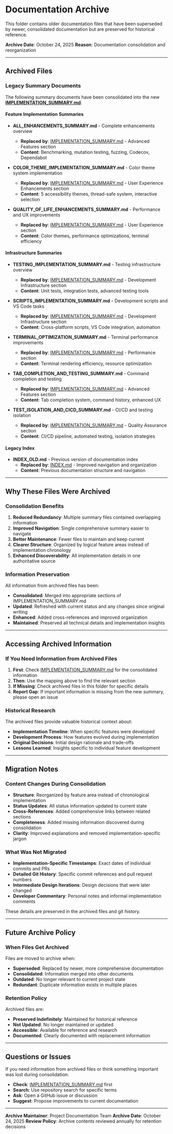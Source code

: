 # Documentation Archive

This folder contains older documentation files that have been superseded by newer, consolidated documentation but are preserved for historical reference.

**Archive Date**: October 24, 2025
**Reason**: Documentation consolidation and reorganization

---

## Archived Files

### Legacy Summary Documents

The following summary documents have been consolidated into the new **[IMPLEMENTATION_SUMMARY.md](../IMPLEMENTATION_SUMMARY.md)**:

#### Feature Implementation Summaries

- **ALL_ENHANCEMENTS_SUMMARY.md** - Complete enhancements overview

  - **Replaced by**: [IMPLEMENTATION_SUMMARY.md](../IMPLEMENTATION_SUMMARY.md) - Advanced Features section
  - **Content**: Benchmarking, mutation testing, fuzzing, Codecov, Dependabot

- **COLOR_THEME_IMPLEMENTATION_SUMMARY.md** - Color theme system implementation

  - **Replaced by**: [IMPLEMENTATION_SUMMARY.md](../IMPLEMENTATION_SUMMARY.md) - User Experience Enhancements section
  - **Content**: 5 accessibility themes, thread-safe system, interactive selection

- **QUALITY_OF_LIFE_ENHANCEMENTS_SUMMARY.md** - Performance and UX improvements
  - **Replaced by**: [IMPLEMENTATION_SUMMARY.md](../IMPLEMENTATION_SUMMARY.md) - User Experience section
  - **Content**: Color themes, performance optimizations, terminal efficiency

#### Infrastructure Summaries

- **TESTING_IMPLEMENTATION_SUMMARY.md** - Testing infrastructure overview

  - **Replaced by**: [IMPLEMENTATION_SUMMARY.md](../IMPLEMENTATION_SUMMARY.md) - Development Infrastructure section
  - **Content**: Unit tests, integration tests, advanced testing tools

- **SCRIPTS_IMPLEMENTATION_SUMMARY.md** - Development scripts and VS Code tasks

  - **Replaced by**: [IMPLEMENTATION_SUMMARY.md](../IMPLEMENTATION_SUMMARY.md) - Development Infrastructure section
  - **Content**: Cross-platform scripts, VS Code integration, automation

- **TERMINAL_OPTIMIZATION_SUMMARY.md** - Terminal performance improvements

  - **Replaced by**: [IMPLEMENTATION_SUMMARY.md](../IMPLEMENTATION_SUMMARY.md) - Performance section
  - **Content**: Terminal rendering efficiency, resource optimization

- **TAB_COMPLETION_AND_TESTING_SUMMARY.md** - Command completion and testing

  - **Replaced by**: [IMPLEMENTATION_SUMMARY.md](../IMPLEMENTATION_SUMMARY.md) - Advanced Features section
  - **Content**: Tab completion system, command history, enhanced UX

- **TEST_ISOLATION_AND_CICD_SUMMARY.md** - CI/CD and testing isolation
  - **Replaced by**: [IMPLEMENTATION_SUMMARY.md](../IMPLEMENTATION_SUMMARY.md) - Quality Assurance section
  - **Content**: CI/CD pipeline, automated testing, isolation strategies

#### Legacy Index

- **INDEX_OLD.md** - Previous version of documentation index
  - **Replaced by**: [INDEX.md](../INDEX.md) - Improved navigation and organization
  - **Content**: Previous documentation structure and navigation

---

## Why These Files Were Archived

### Consolidation Benefits

1. **Reduced Redundancy**: Multiple summary files contained overlapping information
2. **Improved Navigation**: Single comprehensive summary easier to navigate
3. **Better Maintenance**: Fewer files to maintain and keep current
4. **Clearer Structure**: Organized by logical feature areas instead of implementation chronology
5. **Enhanced Discoverability**: All implementation details in one authoritative source

### Information Preservation

All information from archived files has been:

- **Consolidated**: Merged into appropriate sections of IMPLEMENTATION_SUMMARY.md
- **Updated**: Refreshed with current status and any changes since original writing
- **Enhanced**: Added cross-references and improved organization
- **Maintained**: Preserved all technical details and implementation insights

---

## Accessing Archived Information

### If You Need Information from Archived Files

1. **First**: Check [IMPLEMENTATION_SUMMARY.md](../IMPLEMENTATION_SUMMARY.md) for the consolidated information
2. **Then**: Use the mapping above to find the relevant section
3. **If Missing**: Check archived files in this folder for specific details
4. **Report Gap**: If important information is missing from the new summary, please open an issue

### Historical Research

The archived files provide valuable historical context about:

- **Implementation Timeline**: When specific features were developed
- **Development Process**: How features evolved during implementation
- **Original Decisions**: Initial design rationale and trade-offs
- **Lessons Learned**: Insights specific to individual feature development

---

## Migration Notes

### Content Changes During Consolidation

- **Structure**: Reorganized by feature area instead of chronological implementation
- **Status Updates**: All status information updated to current state
- **Cross-References**: Added comprehensive links between related sections
- **Completeness**: Added missing information discovered during consolidation
- **Clarity**: Improved explanations and removed implementation-specific jargon

### What Was Not Migrated

- **Implementation-Specific Timestamps**: Exact dates of individual commits and PRs
- **Detailed Git History**: Specific commit references and pull request numbers
- **Intermediate Design Iterations**: Design decisions that were later changed
- **Developer Commentary**: Personal notes and informal implementation comments

These details are preserved in the archived files and git history.

---

## Future Archive Policy

### When Files Get Archived

Files are moved to archive when:

- **Superseded**: Replaced by newer, more comprehensive documentation
- **Consolidated**: Information merged into other documents
- **Outdated**: No longer relevant to current project state
- **Redundant**: Duplicate information exists in multiple places

### Retention Policy

Archived files are:

- **Preserved Indefinitely**: Maintained for historical reference
- **Not Updated**: No longer maintained or updated
- **Accessible**: Available for reference and research
- **Documented**: Clearly documented with replacement information

---

## Questions or Issues

If you need information from archived files or think something important was lost during consolidation:

- **Check**: [IMPLEMENTATION_SUMMARY.md](../IMPLEMENTATION_SUMMARY.md) first
- **Search**: Use repository search for specific terms
- **Ask**: Open a GitHub issue or discussion
- **Suggest**: Propose improvements to current documentation

---

**Archive Maintainer**: Project Documentation Team
**Archive Date**: October 24, 2025
**Review Policy**: Archive contents reviewed annually for retention decisions
